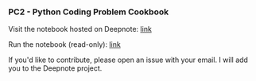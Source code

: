 ### PC2 - Python Coding Problem Cookbook
Visit the notebook hosted on Deepnote: [link](https://deepnote.com/@jogjech-0649/pc2-Python-Coding-Problem-Cookbook-d45bdc67-acaf-4e7f-8a21-eee095aae9d2)

Run the notebook (read-only): [link](https://deepnote.com/workspace/jogjech-0649-3fef3abb-e5db-4af7-bb69-5f9c1b36d346/project/pc2-Python-Coding-Problem-Cookbook-d45bdc67-acaf-4e7f-8a21-eee095aae9d2/%2Fpc2%2Fpython-data-structures.ipynb)

If you'd like to contribute, please open an issue with your email. I will add you to the Deepnote project.
